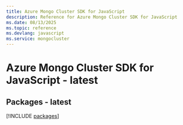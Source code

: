 ```yaml
---
title: Azure Mongo Cluster SDK for JavaScript
description: Reference for Azure Mongo Cluster SDK for JavaScript
ms.date: 08/13/2025
ms.topic: reference
ms.devlang: javascript
ms.service: mongocluster
---
```

# Azure Mongo Cluster SDK for JavaScript - latest
## Packages - latest
[!INCLUDE [packages](mongo-cluster-index.md)]